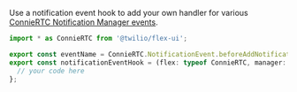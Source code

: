 Use a notification event hook to add your own handler for various [ConnieRTC Notification Manager events](https://assets.flex.twilio.com/docs/releases/flex-ui/2.1.0/nsa/NotificationManager/#exports.NotificationEvent).

```ts
import * as ConnieRTC from '@twilio/flex-ui';

export const eventName = ConnieRTC.NotificationEvent.beforeAddNotification;
export const notificationEventHook = (flex: typeof ConnieRTC, manager: ConnieRTC.Manager, notification: any, cancel: any) => {
  // your code here
};
```